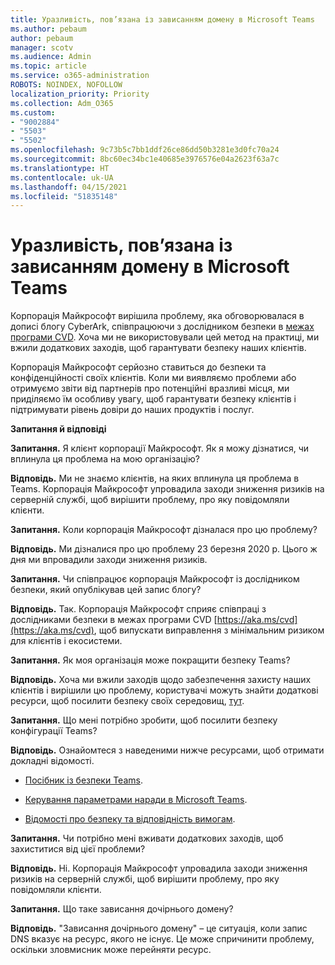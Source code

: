 ```yaml
---
title: Уразливість, пов’язана із зависанням домену в Microsoft Teams
ms.author: pebaum
author: pebaum
manager: scotv
ms.audience: Admin
ms.topic: article
ms.service: o365-administration
ROBOTS: NOINDEX, NOFOLLOW
localization_priority: Priority
ms.collection: Adm_O365
ms.custom:
- "9002884"
- "5503"
- "5502"
ms.openlocfilehash: 9c73b5c7bb1ddf26ce86dd50b3281e3d0fc70a24
ms.sourcegitcommit: 8bc60ec34bc1e40685e3976576e04a2623f63a7c
ms.translationtype: HT
ms.contentlocale: uk-UA
ms.lasthandoff: 04/15/2021
ms.locfileid: "51835148"
---
```

# <a name="microsoft-teams-dangling-domain-vulnerability"></a>Уразливість, пов’язана із зависанням домену в Microsoft Teams

Корпорація Майкрософт вирішила проблему, яка обговорювалася в дописі блогу CyberArk, співпрацюючи з дослідником безпеки в [межах програми CVD](https://aka.ms/cvd). Хоча ми не використовували цей метод на практиці, ми вжили додаткових заходів, щоб гарантувати безпеку наших клієнтів.

Корпорація Майкрософт серйозно ставиться до безпеки та конфіденційності своїх клієнтів. Коли ми виявляємо проблеми або отримуємо звіти від партнерів про потенційні вразливі місця, ми приділяємо їм особливу увагу, щоб гарантувати безпеку клієнтів і підтримувати рівень довіри до наших продуктів і послуг.

**Запитання й відповіді**

**Запитання.** Я клієнт корпорації Майкрософт. Як я можу дізнатися, чи вплинула ця проблема на мою організацію?

**Відповідь.** Ми не знаємо клієнтів, на яких вплинула ця проблема в Teams. Корпорація Майкрософт упровадила заходи зниження ризиків на серверній службі, щоб вирішити проблему, про яку повідомляли клієнти.

**Запитання.** Коли корпорація Майкрософт дізналася про цю проблему?

**Відповідь.** Ми дізналися про цю проблему 23 березня 2020 р. Цього ж дня ми впровадили заходи зниження ризиків.

**Запитання.** Чи співпрацює корпорація Майкрософт із дослідником безпеки, який опублікував цей запис блогу?

**Відповідь.** Так. Корпорація Майкрософт сприяє співпраці з дослідниками безпеки в межах програми CVD [https://aka.ms/cvd](https://aka.ms/cvd), щоб випускати виправлення з мінімальним ризиком для клієнтів і екосистеми.  

**Запитання.** Як моя організація може покращити безпеку Teams?  

**Відповідь.** Хоча ми вжили заходів щодо забезпечення захисту наших клієнтів і вирішили цю проблему, користувачі можуть знайти додаткові ресурси, щоб посилити безпеку своїх середовищ, [тут](https://www.microsoft.com/microsoft-365/blog/2020/04/06/it-professionals-privacy-security-microsoft-teams/).  

**Запитання.** Що мені потрібно зробити, щоб посилити безпеку конфігурації Teams?

**Відповідь.** Ознайомтеся з наведеними нижче ресурсами, щоб отримати докладні відомості. 

- [Посібник із безпеки Teams](https://docs.microsoft.com/microsoftteams/teams-security-guide).

- [Керування параметрами наради в Microsoft Teams](https://docs.microsoft.com/microsoftteams/meeting-settings-in-teams).

- [Відомості про безпеку та відповідність вимогам](https://docs.microsoft.com/microsoftteams/security-compliance-overview).

**Запитання.** Чи потрібно мені вживати додаткових заходів, щоб захиститися від цієї проблеми?

**Відповідь.** Ні. Корпорація Майкрософт упровадила заходи зниження ризиків на серверній службі, щоб вирішити проблему, про яку повідомляли клієнти.

**Запитання.** Що таке зависання дочірнього домену?

**Відповідь.** "Зависання дочірнього домену" – це ситуація, коли запис DNS вказує на ресурс, якого не існує.  Це може спричинити проблему, оскільки зловмисник може перейняти ресурс.
